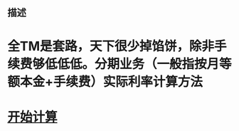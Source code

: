 ## 描述

# 全TM是套路，天下很少掉馅饼，除非手续费够低低低。分期业务（一般指按月等额本金+手续费）实际利率计算方法

# [开始计算](https://withasi.github.io/Installment-Trick/)
